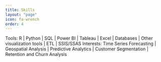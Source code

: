 ```yaml
---
title: Skills
layout: "page"
icon: fa-wrench
order: 4
---
```

Tools: R | Python | SQL | Power BI | Tableau | Excel | Databases | Other visualization tools | ETL | SSIS/SSAS
Interests: Time Series Forecasting | Geospatial Analysis | Predictive Analytics | Customer Segmentation | Retention and Churn Analysis  
<!-- subtitle: a list of techonologies and methods I'm profficient in -->
<!-- 
- R programming language: Data Analysis, Predictive Models and Data Visualization
[Web app for demonstrating Multiple Time Series Forecasting](https://rafabelokurows.shinyapps.io/TimeSeriesPrediction/?_ga=2.247693639.1903109664.1642792284-1085722634.1641321539)  
[Web app for matching CVs with job ads](https://rafabelokurows.shinyapps.io/JobMatcher/?_ga=2.59934317.1903109664.1642792284-1085722634.1641321539)
- Python
[Comparison of regression models](https://github.com/rafabelokurows/comparison-regression)
Data Visualization platforms: 
- Google Data Studio
[Dashboard of Covid vaccination per US state](https://datastudio.google.com/reporting/56441218-cc1f-4b40-b1d6-60da1698fb1c)
- Power BI
[Dashboard of Happiness Report 2021](https://rafabelokurows.github.io/2021/07/31/happiness-report-power-bi.html)
- Metabase
[State of Education in Portugal](https://github.com/rafabelokurows/rafabelokurows.github.io/raw/master/assets/Education-indicators-Portugal.pdf)
- Flourish
[Bar race of Olympic medals](https://rafabelokurows.github.io/2021/08/02/olympics-bar-chart-race.html)
- SQL and relational databases: Postgres, IBM DB2
- Excel
- Business Analysis
- Scrum and Agile Methodologies
- Tool for monitoring and observability: Grafana Labs
for more detailed information, check my [Resume](./assets/resume.pdf) -->
